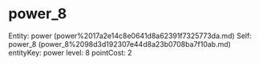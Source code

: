# power_8

Entity: power (power%2017a2e14c8e0641d8a62391f7325773da.md)
Self: power_8 (power_8%2098d3d192307e44d8a23b0708ba7f10ab.md)
entityKey: power
level: 8
pointCost: 2